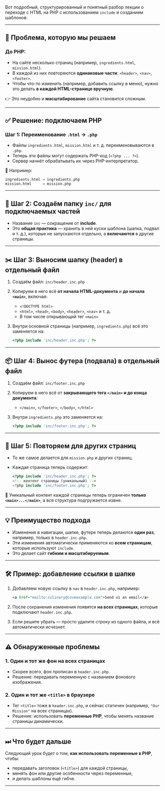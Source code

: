 Вот подробный, структурированный и понятный разбор лекции о переходе с HTML на PHP с использованием `include` и созданием шаблонов:

---

## 📌 **Проблема, которую мы решаем**

### До PHP:

- На сайте несколько страниц (например, `ingredients.html`, `mission.html`).
- В каждой из них повторяются **одинаковые части**: `<header>`, `<nav>`, `<footer>`.
- Чтобы что-то изменить (например, добавить ссылку в меню), нужно это делать **в каждой HTML-странице вручную**.

👉 Это неудобно и **масштабирование** сайта становится сложным.

---

## ✅ **Решение: подключаем PHP**

### Шаг 1: Переименование `.html` → `.php`

- Файлы `ingredients.html`, `mission.html` и т. д. переименовываются в `.php`.
- Теперь эти файлы могут содержать PHP-код (`<?php ... ?>`).
- Сервер начнёт обрабатывать их через PHP-интерпретатор.

📌 Например:

```
ingredients.html → ingredients.php
mission.html     → mission.php
```

---

## 📂 Шаг 2: Создаём папку `inc/` для подключаемых частей

- Название `inc` — сокращение от **include**.
- Это **общая практика** — хранить в ней куски шаблона (шапка, подвал и т. д.), которые не запускаются отдельно, а **включаются** в другие страницы.

---

## ✂️ Шаг 3: Выносим шапку (header) в отдельный файл

1. Создаём файл:
   `inc/header.inc.php`

2. Копируем в него всё **от начала HTML-документа** и **до начала `<main>`**, включая:

   - `<!DOCTYPE html>`
   - `<html>`, `<head>`, `<body>`, `<header>`, `<nav>` и т. д.
   - В том числе открывающий тег `<main>`

3. Внутри основной страницы (например, `ingredients.php`) всё это заменяется на:

   ```php
   <?php include 'inc/header.inc.php'; ?>
   ```

---

## 📦 Шаг 4: Вынос футера (подвала) в отдельный файл

1. Создаём файл:
   `inc/footer.inc.php`

2. Копируем в него всё от **закрывающего тега `</main>` и до конца документа**:

   - `</main>`, `</footer>`, `</body>`, `</html>`

3. Внутри `ingredients.php` это заменяется на:

   ```php
   <?php include 'inc/footer.inc.php'; ?>
   ```

---

## 🔁 Шаг 5: Повторяем для других страниц

- То же самое делается для `mission.php` и других страниц.
- Каждая страница теперь содержит:

  ```php
  <?php include 'inc/header.inc.php'; ?>
  <!-- контент страницы (уникальный) -->
  <?php include 'inc/footer.inc.php'; ?>
  ```

📌 Уникальный контент каждой страницы теперь ограничен **только `<main>...</main>`**, а вся структура подгружается извне.

---

## 💡 Преимущество подхода

- Изменения в навигации, шапке, футере теперь делаются **один раз**, например, только в `header.inc.php`.
- Эти изменения автоматически применяются ко **всем страницам**, которые используют `include`.
- Это делает сайт **гибким и масштабируемым**.

---

## 🛠 Пример: добавление ссылки в шапке

1. Добавляем новую ссылку в `nav` в `header.inc.php`, например:

   ```html
   <a href="mailto:culinary@coveexample.com">Send us an email</a>
   ```

2. После сохранения изменения появятся **на всех страницах**, которые подключают `header.inc.php`.

3. Если решите убрать — просто удалите строку из одного файла, и всё автоматически исчезнет.

---

## ⚠️ Обнаруженные проблемы

### 1. Один и тот же фон на всех страницах

- Скорее всего, фон прописан в `header.inc.php`.
- Решение: передавать переменную с названием фонового изображения.

### 2. Один и тот же `<title>` в браузере

- Тег `<title>` тоже в `header.inc.php`, и сейчас статичен (например, `"Our Mission"` на всех страницах).
- Решение: использовать **переменные PHP**, чтобы менять название страницы динамически.

---

## ⏭ Что будет дальше

Следующий урок будет о том, **как использовать переменные в PHP**, чтобы:

- передавать заголовок (`<title>`) для каждой страницы,
- менять фон или другие особенности через переменные,
- и делать шаблоны ещё гибче.

---
